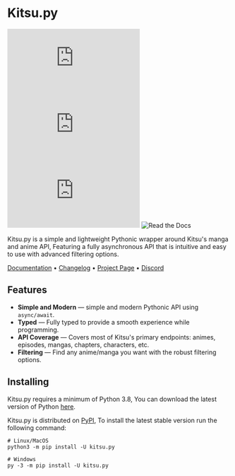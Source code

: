 # Kitsu.py 
![GitHub](https://img.shields.io/github/license/MrArkon/Kitsu.py?label=License&style=flat-square) 
![PyPI - Downloads](https://img.shields.io/pypi/dm/Kitsu.py?label=Downloads&style=flat-square) 
![PyPI](https://img.shields.io/pypi/v/Kitsu.py?label=Latest%20version&style=flat-square) 
![Read the Docs](https://img.shields.io/readthedocs/kitsu-py?label=Docs&style=flat-square)

Kitsu.py is a simple and lightweight Pythonic wrapper around Kitsu's manga and anime API, Featuring a fully asynchronous API that is intuitive and easy to use with advanced filtering options.

[Documentation](kitsu-py.readthedocs.io/en/stable/) • [Changelog](https://github.com/MrArkon/Kitsu.py/blob/master/CHANGELOG.md) • [Project Page](https://pypi.org/project/kitsu.py/) • [Discord](https://discord.gg/hzJCjzQpYr)

## Features
* **Simple and Modern** — simple and modern Pythonic API using `async/await`.
* **Typed** — Fully typed to provide a smooth experience while programming.
* **API Coverage** — Covers most of Kitsu's primary endpoints: animes, episodes, mangas, chapters, characters, etc.
* **Filtering** — Find any anime/manga you want with the robust filtering options.

## Installing
Kitsu.py requires a minimum of Python 3.8, You can download the latest version of Python [here](https://www.python.org/downloads/).

Kitsu.py is distributed on [PyPI](https://pypi.org/project/kitsu.py/), To install the latest stable version run the following command:
```shell
# Linux/MacOS
python3 -m pip install -U kitsu.py

# Windows
py -3 -m pip install -U kitsu.py
```

